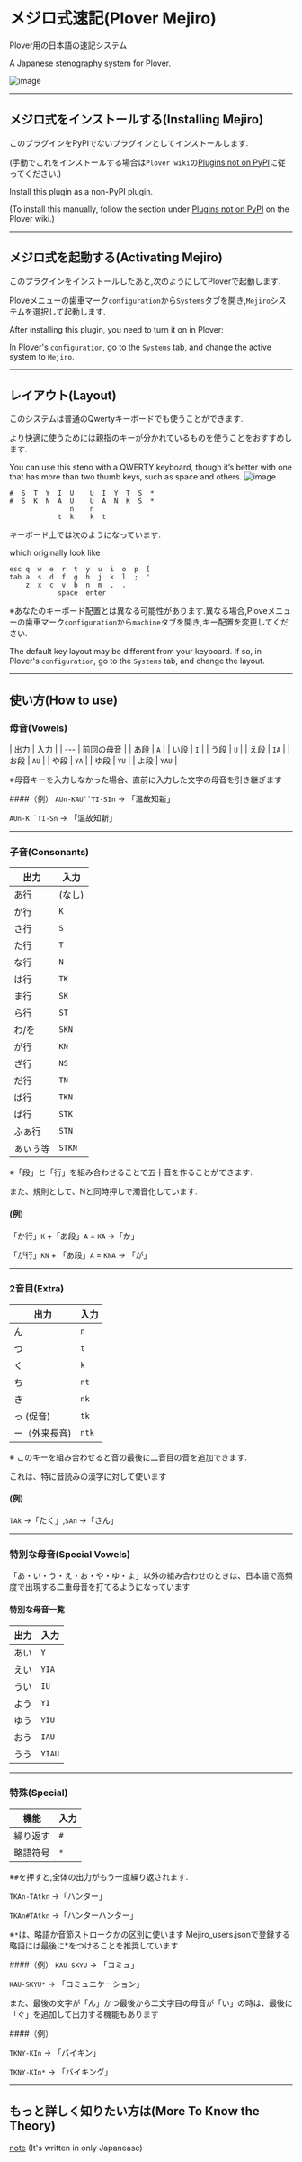 # メジロ式速記(Plover Mejiro)

Plover用の日本語の速記システム

A Japanese stenography system for Plover.

![image](https://github.com/user-attachments/assets/6763813f-cf4d-448d-9acd-da6e0faac4e6)

---
## メジロ式をインストールする(Installing Mejiro)

このプラグインをPyPIでないプラグインとしてインストールします.

(手動でこれをインストールする場合は``Plover wiki``の[Plugins not on PyPI](https://plover.wiki/index.php/Plugins#Plugins_not_on_PyPI)に従ってください.)

Install this plugin as a non-PyPI plugin.

(To install this manually, follow the section under [Plugins not on PyPI](https://plover.wiki/index.php/Plugins#Plugins_not_on_PyPI) on the Plover wiki.)

---
## メジロ式を起動する(Activating Mejiro)

このプラグインをインストールしたあと,次のようにしてPloverで起動します.

Ploveメニューの歯車マーク``configuration``から``Systems``タブを開き,``Mejiro``システムを選択して起動します.

After installing this plugin, you need to turn it on in Plover:

In Plover's ``configuration``, go to the ``Systems`` tab, and change the active system to ``Mejiro``.

---
## レイアウト(Layout)
このシステムは普通のQwertyキーボードでも使うことができます.

より快適に使うためには親指のキーが分かれているものを使うことをおすすめします.

You can use this steno with a QWERTY keyboard, though it’s better with one that has more than two thumb keys, such as space and others.
![image](https://github.com/user-attachments/assets/1235dff7-703a-4e50-8ba2-946b88834139)

```
#  S  T  Y  I  U    U  I  Y  T  S  *
#  S  K  N  A  U    U  A  N  K  S  *
               n    n             
            t  k    k  t
```
キーボード上では次のようになっています.

which originally look like
```
esc q  w  e  r  t  y  u  i  o  p  [
tab a  s  d  f  g  h  j  k  l  ;  '
    z  x  c  v  b  n  m  ,  .  
            space  enter   
```
※あなたのキーボード配置とは異なる可能性があります.異なる場合,Ploveメニューの歯車マーク``configuration``から``machine``タブを開き,キー配置を変更してください.

The default key layout may be different from your keyboard. If so, in Plover's ``configuration``, go to the ``Systems`` tab, and change the layout.

---
## 使い方(How to use)

### 母音(Vowels)

| 出力  | 入力    |
| --- | 前回の母音 |
| あ段   | `A`   |
| い段   | `I`   |
| う段   | `U`   |
| え段   | `IA`  |
| お段   | `AU`   |
| や段   | `YA`  |
| ゆ段   | `YU` |
| よ段   | `YAU`  |

※母音キーを入力しなかった場合、直前に入力した文字の母音を引き継ぎます

####（例）
`AUn-KAU``TI-SIn` → 「温故知新」

`AUn-K``TI-Sn` → 「温故知新」

---
### 子音(Consonants)

| 出力     | 入力    |
| ------ | ----- |
| あ行     | (なし)  |
| か行     | `K`   |
| さ行     | `S`   |
| た行     | `T`   |
| な行     | `N`  |
| は行     | `TK`   |
| ま行     | `SK`   |
| ら行     | `ST`   |
| わ/を    | `SKN`   |
| が行     | `KN`  |
| ざ行     | `NS` |
| だ行     | `TN`  |
| ば行     | `TKN` |
| ぱ行     | `STK` |
| ふぁ行     | `STN` |
| ぁぃぅ等    | `STKN` |

※「段」と「行」を組み合わせることで五十音を作ることができます.

また、規則として、Nと同時押しで濁音化しています.

#### (例)
「か行」`K` +「あ段」`A` = `KA` →「か」

「が行」`KN` + 「あ段」`A` = `KNA` → 「が」

---
### 2音目(Extra)

| 出力      | 入力 |
| ------- | ---- |
| ん       | `n`  |
| つ       | `t`  |
| く       | `k`  |
| ち       | `nt` |
| き       | `nk` |
| っ (促音)  | `tk` |
| ー（外来長音)| `ntk` |

※ このキーを組み合わせると音の最後に二音目の音を追加できます.

これは、特に音読みの漢字に対して使います

#### (例)
`TAk` →「たく」,`SAn` →「さん」

---
### 特別な母音(Special Vowels)

「あ・い・う・え・お・や・ゆ・よ」以外の組み合わせのときは、日本語で高頻度で出現する二重母音を打てるようになっています

#### 特別な母音一覧
|  出力  |  入力  |
| --- | --- |
| あい  | `Y` |
| えい  | `YIA` |
| うい  | `IU` |
| よう  | `YI` |
| ゆう   | `YIU` |
| おう  | `IAU` |
| うう  | `YIAU` |

---
### 特殊(Special)

| 機能 | 入力  |
| --- | --- |
| 繰り返す | `#` |
| 略語符号 | `*` |

※`#`を押すと,全体の出力がもう一度繰り返されます.

`TKAn-TAtkn` →「ハンター」

`TKAn#TAtkn` →「ハンターハンター」

※`*`は、略語か音節ストロークかの区別に使います
  Mejiro_users.jsonで登録する略語には最後に*をつけることを推奨しています

####（例）
`KAU-SKYU` → 「コミュ」

`KAU-SKYU*` → 「コミュニケーション」

また、最後の文字が「ん」かつ最後から二文字目の母音が「い」の時は、最後に「ぐ」を追加して出力する機能もあります

####（例）

`TKNY-KIn` → 「バイキン」

`TKNY-KIn*` → 「バイキング」

---
## もっと詳しく知りたい方は(More To Know the Theory)

[note](https://note.com/jeebis_keyboard/n/ndb99792d80e9)
  (It's written in only Japanease)
